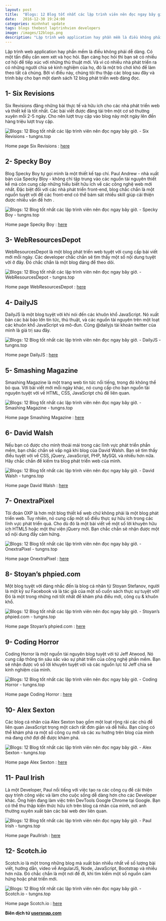 ```yaml
---
layout: post
title:  "Blogs: 12 Blog tốt nhất các lập trình viên nên đọc ngay bây giờ."
date:   2016-12-30 19:24:00
categories: minhnhat update
tags: blogs thebest laptrinhvien developers
image: /images/12blogs.png
description: "Lập trình web application hay phần mềm là điều không phải dễ dàng. Có một tấn điều cần xem xét và học hỏi. Bạn càng học hỏi thì bạn sẽ có nhiều cơ hội để tiếp xúc với những thủ thuật mới. Và vì có nhiều nhà phát triển ra có những người chia sẻ kinh nghiệm của họ, đó là một trò chơi khó để làm theo tất cả chúng. Bởi vì điều này, chúng tôi thu thập các blog sau đây và trình bày cho bạn một danh sách 12 blog phát triển web đáng đọc."
---
```

Lập trình web application hay phần mềm là điều không phải dễ dàng. Có một tấn điều cần xem xét và học hỏi. Bạn càng học hỏi thì bạn sẽ có nhiều cơ hội để tiếp xúc với những thủ thuật mới. Và vì có nhiều nhà phát triển ra có những người chia sẻ kinh nghiệm của họ, đó là một trò chơi khó để làm theo tất cả chúng. Bởi vì điều này, chúng tôi thu thập các blog sau đây và trình bày cho bạn một danh sách 12 blog phát triển web đáng đọc.

## 1- Six Revisions

Six Revisions đăng những bài thực tế và hữu ích cho các nhà phát triển web và thiết kế là tốt nhất. Các bài viết được đăng tải trên một cơ sở thường xuyên mỗi 2-5 ngày. Cho nên lượt truy cập vào blog này một ngày lên đến hàng triệu lượt truy cập.

![Blogs: 12 Blog tốt nhất các lập trình viên nên đọc ngay bây giờ. - Six Revisions - tungns.top](http://tungns.top/images/sixrevisions.png)

Home page Six Revisions : [here](http://sixrevisions.com/)


## 2- Specky Boy

Blog Specky Boy tự gọi mình là một thiết kế tạp chí. Paul Andrew - nhà xuất bản của Specky Bloy - không chỉ tập trung vào các nguồn tài nguyên thiết kế mà còn cung cấp những hiểu biết hữu ích về các công nghệ web mới nhất. Đặc biệt đối với các nhà phát triển front-end, blog chắc chắn là một nguồn tuyệt vời để các front-end có thể bám sát nhiều skill giúp cải thiện được nhiều vấn đề hơn .


![Blogs: 12 Blog tốt nhất các lập trình viên nên đọc ngay bây giờ. - Specky Boy - tungns.top](http://tungns.top/images/speckyboy.png)

Home page Specky Boy : [here](https://speckyboy.com/)


## 3- WebResourcesDepot

WebResourcesDepot là một blog phát triển web tuyệt vời cung cấp bài viết mới mỗi ngày. Các developer chắc chắn sẽ tìm thấy một số nội dung tuyệt vời ở đây. Đó chắc chắn là một blog đáng để theo dõi.


![Blogs: 12 Blog tốt nhất các lập trình viên nên đọc ngay bây giờ. - WebResourcesDepot - tungns.top](http://tungns.top/images/WebResourcesDepot.png)

Home page WebResourcesDepot : [here](https://webresourcesdepot.com/)


## 4- DailyJS

DailyJS là một blog tuyệt vời khi nói đến các khuôn khổ JavaScript. Nó xuất bản các bài báo lớn tin tức, thủ thuật, và các nguồn tài nguyên trên một loạt các khuôn khổ JavaScript và mô-đun. Cũng @dailyjs tài khoản twitter của mình là giá trị sau đây.


![Blogs: 12 Blog tốt nhất các lập trình viên nên đọc ngay bây giờ. - DailyJS - tungns.top](http://tungns.top/images/DailyJS.png)

Home page DailyJS : [here](http://dailyjs.com/)


## 5- Smashing Magazine

Smashing Magazine là một trang web tin tức nổi tiếng, trong đó không thể bỏ qua. Với bài viết mới mỗi ngày khác, nó cung cấp cho bạn nguồn tài nguyên tuyệt vời về HTML, CSS, JavaScript chủ đề liên quan.


![Blogs: 12 Blog tốt nhất các lập trình viên nên đọc ngay bây giờ. - Smashing Magazine - tungns.top](http://tungns.top/images/SmashingMagazine.png)

Home page Smashing Magazine : [here](http://www.smashingmagazine.com/)


## 6- David Walsh

Nếu bạn có được cho mình thoải mái trong các lĩnh vực phát triển phần mềm, bạn chắc chắn sẽ vấp ngã khi blog của David Walsh. Bạn sẽ tìm thấy điều tuyệt vời về CSS, jQuery, JavaScript, PHP, MySQL và nhiều hơn nữa. Hãy chắc chắn để kiểm tra blog phát triển web của mình.


![Blogs: 12 Blog tốt nhất các lập trình viên nên đọc ngay bây giờ. - David Walsh - tungns.top](http://tungns.top/images/DavidWalsh.png)

Home page David Walsh : [here](http://davidwalsh.name/)


## 7- OnextraPixel

Tôi đoán OXP là hơn một blog thiết kế web chứ không phải là một blog phát triển web. Tuy nhiên, nó cung cấp một số điều thực sự hữu ích trong các lĩnh vực phát triển quá. Cho dù đó là một bài viết về một số lời khuyên hữu ích HTML5 hoặc một thư viện jQuery mới. Bạn chắc chắn sẽ nhận được một số nội dung đầy cảm hứng.


![Blogs: 12 Blog tốt nhất các lập trình viên nên đọc ngay bây giờ. - OnextraPixel - tungns.top](http://tungns.top/images/OnextraPixel.png)

Home page OnextraPixel : [here](http://www.onextrapixel.com/)


## 8- Stoyan’s phpied.com

Một blog tuyệt vời đáng nhắc đến là blog cá nhân từ Stoyan Stefanov, người là một kỹ sư Facebook và là tác giả của một số cuốn sách thực sự tuyệt vời! Đó là một trong những nơi tốt nhất để khám phá điều mới, công cụ & khuôn khổ.


![Blogs: 12 Blog tốt nhất các lập trình viên nên đọc ngay bây giờ. - Stoyan’s phpied.com - tungns.top](http://tungns.top/images/Stoyanphpied.png)

Home page Stoyan’s phpied.com : [here](http://www.phpied.com/)


## 9- Coding Horror

Coding Horror là một nguồn tài nguyên blog tuyệt vời từ Jeff Atwood. Nó cung cấp thông tin sâu sắc vào sự phát triển của công nghệ phần mềm. Bạn sẽ nhận được vô số lời khuyên tuyệt vời và các nguồn lực từ Jeff chia sẻ kinh nghiệm của mình.


![Blogs: 12 Blog tốt nhất các lập trình viên nên đọc ngay bây giờ. - Coding Horror - tungns.top](http://tungns.top/images/CodingHorror.png)

Home page Coding Horror : [here](http://blog.codinghorror.com/)


## 10- Alex Sexton

Các blog cá nhân của Alex Sexton bao gồm một loạt rộng rãi các chủ đề liên quan JavaScript trong một cách rất đơn giản và dễ hiểu. Bạn cũng có thể khám phá ra một số công cụ mới và các xu hướng trên blog của mình mà đang chờ đợi để được khám phá.


![Blogs: 12 Blog tốt nhất các lập trình viên nên đọc ngay bây giờ. - Alex Sexton - tungns.top](http://tungns.top/images/AlexSexton.png)

Home page Alex Sexton : [here](https://alexsexton.com/)


## 11- Paul Irish

Là một Developer, Paul nổi tiếng với việc tạo ra các công cụ để cải thiện quy trình công việc và làm cho cuộc sống dễ dàng hơn cho các Developer khác. Ông hiện đang làm việc trên DevTools Google Chrome tại Google. Bạn có thể thu thập kiến ​​thức hữu ích trên blog cá nhân của mình, nơi anh thường xuyên xuất bản các bài web dev liên quan.


![Blogs: 12 Blog tốt nhất các lập trình viên nên đọc ngay bây giờ. - Paul Irish - tungns.top](http://tungns.top/images/PaulIrish.png)

Home page PaulIrish : [here](http://www.paulirish.com/)


## 12- Scotch.io

Scotch.io là một trong những blog mà xuất bản nhiểu nhất về số lượng bài viết, hướng dẫn, video về AngularJS, Node, JavaScript, Bootstrap và nhiều hơn nữa. Đó chắc chắn là một nơi để đi, khi tìm kiếm một số nguồn cảm hứng hoặc phát triển mới.


![Blogs: 12 Blog tốt nhất các lập trình viên nên đọc ngay bây giờ. - Scotch.io - tungns.top](http://tungns.top/images/Scotch.png)

Home page Scotch.io : [here](https://scotch.io/)


**Biên dịch từ [usersnap.com](http://usersnap.com/blog/12-best-web-development-blogs-reading-right-now/)**